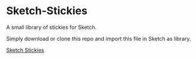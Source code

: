 # Sketch-Stickies
A small library of stickies for Sketch.

Simply download or clone this repo and import this file in Sketch as library.

[Sketch Stickies](https://raw.githubusercontent.com/thomas-ge/Sketch-Stickies/master/_src/Sticky%20Note%20Base.png)
